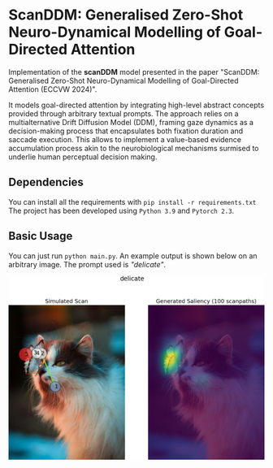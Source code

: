 # ScanDDM: Generalised Zero-Shot Neuro-Dynamical Modelling of Goal-Directed Attention

Implementation of the **scanDDM** model presented in the paper "ScanDDM: Generalised Zero-Shot Neuro-Dynamical Modelling of Goal-Directed Attention (ECCVW 2024)". 

It models goal-directed attention by integrating high-level abstract concepts provided through arbitrary textual prompts. The approach relies on a multialternative Drift Diffusion Model (DDM), framing gaze dynamics as a decision-making process that encapsulates both fixation duration and saccade execution. This allows to implement a value-based evidence accumulation process akin to the neurobiological mechanisms surmised to underlie human perceptual decision making.

## Dependencies

You can install all the requirements with `pip install -r requirements.txt`
The project has been developed using `Python 3.9` and `Pytorch 2.3`.


## Basic Usage

You can just run `python main.py`. An example output is shown below on an arbitrary image. The prompt used is *"delicate"*.

![simulation](simulation.png)


